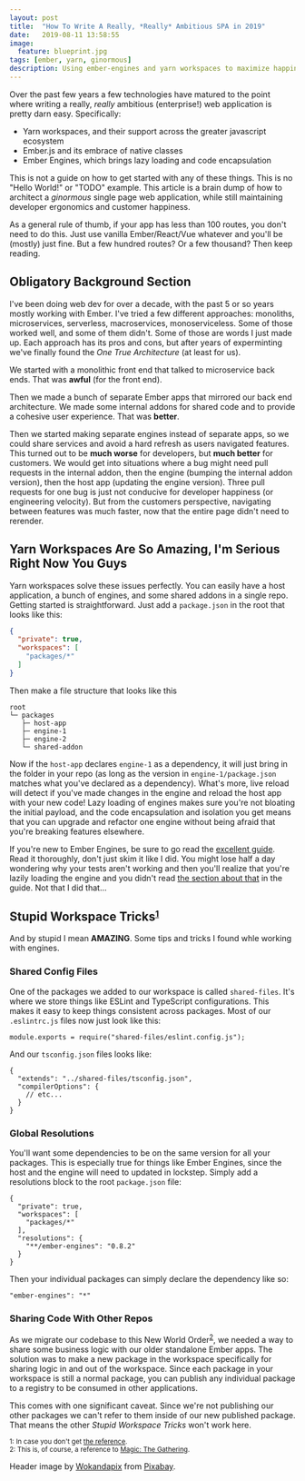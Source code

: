 ```yaml
---
layout: post
title:  "How To Write A Really, *Really* Ambitious SPA in 2019"
date:   2019-08-11 13:58:55
image:
  feature: blueprint.jpg
tags: [ember, yarn, ginormous]
description: Using ember-engines and yarn workspaces to maximize happiness.
---
```


Over the past few years a few technologies have matured to the point where writing a really, *really* ambitious (enterprise!) web application is pretty darn easy. Specifically:

  - Yarn workspaces, and their support across the greater javascript ecosystem
  - Ember.js and its embrace of native classes
  - Ember Engines, which brings lazy loading and code encapsulation

This is not a guide on how to get started with any of these things. This is no "Hello World!" or "TODO" example. This article is a brain dump of how to architect a *ginormous* single page web application, while still maintaining developer ergonomics and customer happiness. 

As a general rule of thumb, if your app has less than 100 routes, you don't need to do this. Just use vanilla Ember/React/Vue whatever and you'll be (mostly) just fine. But a few hundred routes? Or a few thousand? Then keep reading.

## Obligatory Background Section

I've been doing web dev for over a decade, with the past 5 or so years mostly working with Ember. I've tried a few different approaches: monoliths, microservices, serverless, macroservices, monoserviceless. Some of those worked well, and some of them didn't. Some of those are words I just made up. Each approach has its pros and cons, but after years of experminting we've finally found the *One True Architecture* (at least for us).

We started with a monolithic front end that talked to microservice back ends. That was **awful** (for the front end).

Then we made a bunch of separate Ember apps that mirrored our back end architecture. We made some internal addons for shared code and to provide a cohesive user experience. That was **better**. 

Then we started making separate engines instead of separate apps, so we could share services and avoid a hard refresh as users navigated features. This turned out to be **much worse** for developers, but **much better** for customers. We would get into situations where a bug might need pull requests in the internal addon, then the engine (bumping the internal addon version), then the host app (updating the engine version). Three pull requests for one bug is just not conducive for developer happiness (or engineering velocity). But from the customers perspective, navigating between features was much faster, now that the entire page didn't need to rerender.

## Yarn Workspaces Are So Amazing, I'm Serious Right Now You Guys

Yarn workspaces solve these issues perfectly. You can easily have a host application, a bunch of engines, and some shared addons in a single repo. Getting started is straightforward. Just add a `package.json` in the root that looks like this:

```json
{
  "private": true,
  "workspaces": [
    "packages/*"
  ]
}
```
Then make a file structure that looks like this

```
root
└─ packages
   ├─ host-app
   ├─ engine-1
   ├─ engine-2
   └─ shared-addon
```

Now if the `host-app` declares `engine-1` as a dependency, it will just bring in the folder in your repo (as long as the version in `engine-1/package.json` matches what you've declared as a dependency). What's more, live reload will detect if you've made changes in the engine and reload the host app with your new code! Lazy loading of engines makes sure you're not bloating the initial payload, and the code encapsulation and isolation you get means that you can upgrade and refactor one engine without being afraid that you're breaking features elsewhere.

If you're new to Ember Engines, be sure to go read the [excellent guide](http://ember-engines.com/guide/). Read it thoroughly, don't just skim it like I did. You might lose half a day wondering why your tests aren't working and then you'll realize that you're lazily loading the engine and you didn't read [the section about that](http://ember-engines.com/guide/testing#testingforlazyengines) in the guide. Not that I did that...

## Stupid Workspace Tricks<small><sup>[1](#footnote1)</sup></small>

And by stupid I mean **AMAZING**. Some tips and tricks I found whle working with engines.

### Shared Config Files

One of the packages we added to our workspace is called `shared-files`. It's where we store things like ESLint and TypeScript configurations. This makes it easy to keep things consistent across packages. Most of our `.eslintrc.js` files now just look like this:

```
module.exports = require("shared-files/eslint.config.js");
```

And our `tsconfig.json` files looks like:

```
{
  "extends": "../shared-files/tsconfig.json",
  "compilerOptions": {
    // etc...
  }
}
```

### Global Resolutions

You'll want some dependencies to be on the same version for all your packages. This is especially true for things like Ember Engines, since the host and the engine will need to updated in lockstep. Simply add a resolutions block to the root `package.json` file:

```
{
  "private": true,
  "workspaces": [
    "packages/*"
  ],
  "resolutions": {
    "**/ember-engines": "0.8.2"
  }
}
```

Then your individual packages can simply declare the dependency like so:

```
"ember-engines": "*"
```

### Sharing Code With Other Repos

As we migrate our codebase to this New World Order<sup>[2](#footnote2)</sup>, we needed a way to share some business logic with our older standalone Ember apps. The solution was to make a new package in the workspace specifically for sharing logic in and out of the workspace. Since each package in your workspace is still a normal package, you can publish any individual package to a registry to be consumed in other applications. 

This comes with one significant caveat. Since we're not publishing our other packages we can't refer to them inside of our new published package. That means the other _Stupid Workspace Tricks_ won't work here.

<small><a name="footnote1">1</a>: In case you don't get [the reference](https://www.youtube.com/watch?v=D8zEBRRw1oI).</small><br>
<small><a name="footnote2">2</a>: This is, of course, a reference to [Magic: The Gathering](https://mtg.gamepedia.com/New_World_Order).</small>


Header image by <a href="https://pixabay.com/users/Wokandapix-614097/?utm_source=link-attribution&amp;utm_medium=referral&amp;utm_campaign=image&amp;utm_content=964629">Wokandapix</a> from <a href="https://pixabay.com/?utm_source=link-attribution&amp;utm_medium=referral&amp;utm_campaign=image&amp;utm_content=964629">Pixabay</a>.